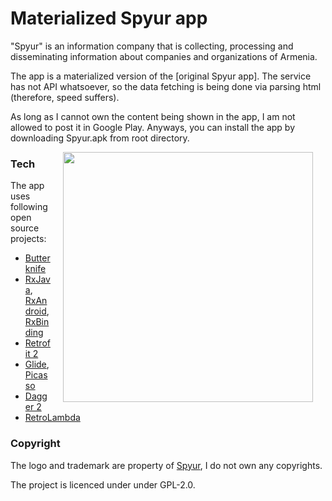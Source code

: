 # Materialized Spyur app

"Spyur" is an information company that is collecting, processing and disseminating information about companies and organizations of Armenia.

The app is a materialized version of the [original Spyur app]. The service has not API whatsoever, so the data fetching is being done via parsing html (therefore, speed suffers).

As long as I cannot own the content being shown in the app, I am not allowed to post it in Google Play. Anyways, you can install the app by downloading Spyur.apk from root directory.

<img src="artwork/demo.gif" width="400" align="right" hspace="20">

### Tech

The app uses following open source projects:

* [Butterknife]
* [RxJava], [RxAndroid], [RxBinding]
* [Retrofit 2]
* [Glide], [Picasso]
* [Dagger 2]
* [RetroLambda]


### Copyright

The logo and trademark are property of [Spyur], I do not own any copyrights.

The project is licenced under under GPL-2.0.

   [Butterknife]: <http://jakewharton.github.io/butterknife/>
   [RxJava]: <https://github.com/ReactiveX/RxJava>
   [RxAndroid]: <https://github.com/ReactiveX/RxAndroid>
   [RxBinding]: <https://github.com/JakeWharton/RxBinding>
   [Retrofit 2]: <https://github.com/square/retrofit>
   [Glide]: <https://github.com/bumptech/glide>
   [Picasso]: <http://square.github.io/picasso>
   [Dagger 2]: <http://google.github.io/dagger>
   [RetroLambda]: <https://github.com/evant/gradle-retrolambda>
   [Spyur]: <http://spyur.am/>
   [orinal Spyur app]: <https://play.google.com/store/apps/details?id=com.vavianlabs.spyur>
   
   
   
   